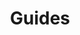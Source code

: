 ---
grand_parent: Stock and Logistics
has_children: true
layout: default
nav_order: 45900
parent: Container Confirmations
title: Guides
---
